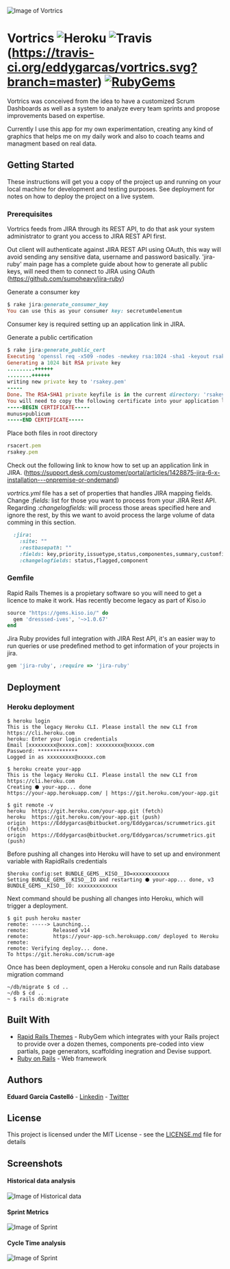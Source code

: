![Image of Vortrics](public/images/voardtrix_logo.png)

# Vortrics ![Heroku](http://heroku-badges.herokuapp.com/?app=scrum-agent-sch&root=/) ![Travis](https://badgen.net/badge/icon/travis?icon=travis&label)(https://travis-ci.org/eddygarcas/vortrics.svg?branch=master) [![RubyGems](https://badgen.net/rubygems/v/montecasting)](https://rubygems.org/gems/montecasting)

Vortrics was conceived from the idea to have a customized Scrum Dashboards as well as a system to analyze every team sprints and propose improvements based on expertise.

Currently I use this app for my own experimentation, creating any kind of graphics that helps me on my daily work and also to coach teams and managment based on real data.

## Getting Started

These instructions will get you a copy of the project up and running on your local machine for development and testing purposes. See deployment for notes on how to deploy the project on a live system.

### Prerequisites

Vortrics feeds from JIRA through its REST API, to do that ask your system administrator to grant you access to JIRA REST API first.

Out client will authenticate against JIRA REST API using OAuth, this way will avoid sending any sensitive data, username and password basically. 'jira-ruby' main page has a complete guide about how to generate all public keys, will need them to connect to JIRA using OAuth (https://github.com/sumoheavy/jira-ruby)

Generate a consumer key
```ruby
$ rake jira:generate_consumer_key
You can use this as your consumer key: secretum0elementum
```
Consumer key is required setting up an application link in JIRA.

Generate a public certification
```ruby
$ rake jira:generate_public_cert
Executing 'openssl req -x509 -nodes -newkey rsa:1024 -sha1 -keyout rsakey.pem -out rsacert.pem'
Generating a 1024 bit RSA private key
.........++++++
........++++++
writing new private key to 'rsakey.pem'
-----
Done. The RSA-SHA1 private keyfile is in the current directory: 'rsakey.pem'.
You will need to copy the following certificate into your application link configuration in Jira:
-----BEGIN CERTIFICATE-----
munus=publicum
-----END CERTIFICATE-----
```
Place both files in root directory
```ruby
rsacert.pem
rsakey.pem
```

Check out the following link to know how to set up an application link in JIRA. (https://support.desk.com/customer/portal/articles/1428875-jira-6-x-installation---onpremise-or-ondemand)

*vortrics.yml* file has a set of properties that handles JIRA mapping fields. Change *:fields:* list for those you want to process from your JIRA Rest API.
Regarding *:changelogfields:* will process those areas specified here and ignore the rest, by this we want to avoid process the large volume of data comming in this section.
```ruby
  :jira:
    :site: ""
    :restbasepath: ""
    :fields: key,priority,issuetype,status,componentes,summary,customfield_11802,timeoriginalestimate,components,description,assignee,created,updated,resolutiondate,closedSprints,sprint,histories
    :changelogfields: status,flagged,component
 ```
### Gemfile

Rapid Rails Themes is a propietary software so you will need to get a licence to make it work. Has recently become legacy as part of Kiso.io
```ruby
source "https://gems.kiso.io/" do
  gem 'dresssed-ives', '~>1.0.67'
end
```

Jira Ruby provides full integration with JIRA Rest API, it's an easier way to run queries or use predefined method to get information of your projects in jira.
```ruby
gem 'jira-ruby', :require => 'jira-ruby'
```


## Deployment

### Heroku deployment

```console
$ heroku login
This is the legacy Heroku CLI. Please install the new CLI from https://cli.heroku.com
heroku: Enter your login credentials
Email [xxxxxxxxx@xxxxx.com]: xxxxxxxxx@xxxxx.com
Password: *************
Logged in as xxxxxxxxx@xxxxx.com

$ heroku create your-app
This is the legacy Heroku CLI. Please install the new CLI from https://cli.heroku.com
Creating ⬢ your-app... done
https://your-app.herokuapp.com/ | https://git.heroku.com/your-app.git

$ git remote -v
heroku  https://git.heroku.com/your-app.git (fetch)
heroku  https://git.heroku.com/your-app.git (push)
origin  https://Eddygarcas@bitbucket.org/Eddygarcas/scrummetrics.git (fetch)
origin  https://Eddygarcas@bitbucket.org/Eddygarcas/scrummetrics.git (push)
```

Before pushing all changes into Heroku will have to set up and environment variable with RapidRails credentials
```console
$heroku config:set BUNDLE_GEMS__KISO__IO=xxxxxxxxxxxx
Setting BUNDLE_GEMS__KISO__IO and restarting ⬢ your-app... done, v3
BUNDLE_GEMS__KISO__IO: xxxxxxxxxxxxx
```

Next command should be pushing all changes into Heroku, which will trigger a deployment.
```console
$ git push heroku master
remote: -----> Launching...
remote:        Released v14
remote:        https://your-app-sch.herokuapp.com/ deployed to Heroku
remote: 
remote: Verifying deploy... done.
To https://git.heroku.com/scrum-age
```
Once has been deployment, open a Heroku console and run Rails database migration command
```console
~/db/migrate $ cd ..
~/db $ cd ..
~ $ rails db:migrate
```

## Built With

* [Rapid Rails Themes](https://kiso.io/) - RubyGem which integrates with your Rails project to provide over a dozen themes, components pre-coded into view partials, page generators, scaffolding inegration and Devise support.
* [Ruby on Rails](https://rubyonrails.org/) - Web framework


## Authors

**Eduard Garcia Castelló** - [Linkedin](https://www.linkedin.com/in/eduard-garcia-castello/) - [Twitter](https://twitter.com/egarciacastello)

## License

This project is licensed under the MIT License - see the [LICENSE.md](LICENSE.md) file for details

## Screenshots
#### Historical data analysis
![Image of Historical data](public/images/screenshot_5.png)
#### Sprint Metrics
![Image of Sprint](public/images/screenshot_4.png)
#### Cycle Time analysis
![Image of Sprint](public/images/screenshot_3.png)

